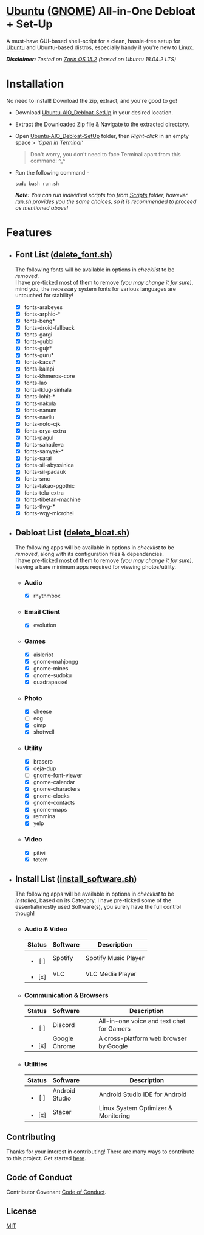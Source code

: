 # [Ubuntu](https://ubuntu.com/) ([GNOME](https://www.gnome.org/gnome-3/)) All-in-One Debloat + Set-Up
A must-have GUI-based shell-script for a clean, hassle-free setup for [Ubuntu](https://ubuntu.com/) and Ubuntu-based distros, especially handy if you're new to Linux.

***Disclaimer:** Tested on [Zorin OS 15.2](https://zorinos.com/) (based on Ubuntu 18.04.2 LTS)*

# Installation
No need to install! Download the zip, extract, and you're good to go!

- Download [Ubuntu-AIO_Debloat-SetUp](https://github.com/ksguin/Ubuntu-AIO_Debloat-SetUp/archive/master.zip) in your desired location.
- Extract the Downloaded Zip file & Navigate to the extracted directory.
- Open [Ubuntu-AIO_Debloat-SetUp](https://github.com/ksguin/Ubuntu-AIO_Debloat-SetUp/archive/master.zip) folder, then *Right-click* in an empty space > *'Open in Terminal'*
    > Don't worry, you don't need to face Terminal apart from this command! ^_^
- Run the following command -

  `sudo bash run.sh`
  
  ***Note:** You can run individual scripts too from [Scripts](https://github.com/ksguin/Ubuntu-AIO_Debloat-SetUp/tree/master/Scripts) folder, however [run.sh](https://github.com/ksguin/Ubuntu-AIO_Debloat-SetUp/blob/master/run.sh) provides you the same choices, so it is recommended to proceed as mentioned above!*
  
# Features
- ## Font List ([delete_font.sh](https://github.com/ksguin/Ubuntu-AIO_Debloat-SetUp/blob/master/Scripts/delete_font.sh))
  The following fonts will be available in options in _checklist_ to be _removed_.  
  I have pre-ticked most of them to remove _(you may change it for sure)_, mind you, the necessary system fonts for various languages are untouched for stability!
  
    - [X] fonts-arabeyes
    - [X] fonts-arphic-*
    - [X] fonts-beng*
    - [X] fonts-droid-fallback
	- [X] fonts-gargi
    - [X] fonts-gubbi
    - [X] fonts-gujr*
	- [X] fonts-guru*
	- [X] fonts-kacst*
	- [X] fonts-kalapi
	- [X] fonts-khmeros-core
	- [X] fonts-lao
	- [X] fonts-lklug-sinhala
	- [X] fonts-lohit-*
	- [X] fonts-nakula
	- [X] fonts-nanum
	- [X] fonts-navilu
	- [X] fonts-noto-cjk
	- [X] fonts-orya-extra
	- [X] fonts-pagul
	- [X] fonts-sahadeva
	- [X] fonts-samyak-*
	- [X] fonts-sarai
	- [X] fonts-sil-abyssinica
	- [X] fonts-sil-padauk
	- [X] fonts-smc
	- [X] fonts-takao-pgothic
	- [X] fonts-telu-extra
	- [X] fonts-tibetan-machine
	- [X] fonts-tlwg-*
	- [X] fonts-wqy-microhei
  
- ## Debloat List ([delete_bloat.sh](https://github.com/ksguin/Ubuntu-AIO_Debloat-SetUp/blob/master/Scripts/delete_bloat.sh))
  The following apps will be available in options in _checklist_ to be _removed_, along with its configuration files & dependencies.  
  I have pre-ticked most of them to remove _(you may change it for sure)_, leaving a bare minimum apps required for viewing photos/utility.

  * ### Audio
    - [X] rhythmbox
    
  * ### Email Client
    - [X] evolution
    
  * ### Games
    - [X] aisleriot 
    - [X] gnome-mahjongg
    - [X] gnome-mines
    - [X] gnome-sudoku
    - [X] quadrapassel

  * ### Photo
    - [X] cheese
    - [ ] eog
    - [X] gimp
    - [X] shotwell
    
  * ### Utility
    - [X] brasero
    - [X] deja-dup
    - [ ] gnome-font-viewer
    - [X] gnome-calendar
    - [X] gnome-characters
    - [X] gnome-clocks
    - [X] gnome-contacts
    - [X] gnome-maps
    - [X] remmina
    - [X] yelp
    
  * ### Video
    - [X] pitivi
    - [X] totem
    
- ## Install List ([install_software.sh](https://github.com/ksguin/Ubuntu-AIO_Debloat-SetUp/blob/master/Scripts/install_software.sh))
  The following apps will be available in options in _checklist_ to be _installed_, based on its Category.
  I have pre-ticked some of the essential/mostly used Software(s), you surely have the full control though!
  
  * ### Audio & Video
        
    | Status			| Software 	| Description 		|
    | :---: 			| :------	| --------------------- |
    | <ul><li> [ ] </li></ul>	| Spotify 	| Spotify Music Player  |
    | <ul><li> [x] </li></ul>	| VLC 		| VLC Media Player 	|
    
  * ### Communication & Browsers
        
    | Status			| Software 	| Description 				     |
    | :---: 			| :------ 	| ------------------------------------------ |
    | <ul><li> [ ] </li></ul>	| Discord 	| All-in-one voice and text chat for Gamers  |
    | <ul><li> [x] </li></ul>	| Google Chrome	| A cross-platform web browser by Google     |
    
  * ### Utilities
    
    | Status			| Software 	 | Description 				      |
    | :---: 			| :------ 	 | ------------------------------------------ |
    | <ul><li> [ ] </li></ul>	| Android Studio | Android Studio IDE for Android	      |
    | <ul><li> [x] </li></ul>	| Stacer	 | Linux System Optimizer & Monitoring	      |

## Contributing
Thanks for your interest in contributing! There are many ways to contribute to this project. Get started [here](https://github.com/ksguin/Ubuntu-AIO_Debloat-SetUp/blob/master/Documentation/CONTRIBUTING.md).

## Code of Conduct
Contributor Covenant [Code of Conduct](https://github.com/ksguin/Ubuntu-AIO_Debloat-SetUp/blob/master/Documentation/CODE_OF_CONDUCT.md).

## License
[MIT](https://choosealicense.com/licenses/mit/)


